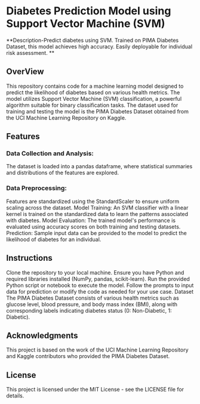 # Diabetes Prediction Model using Support Vector Machine (SVM)
**Description-Predict diabetes using SVM. Trained on PIMA Diabetes Dataset, this model achieves high accuracy. Easily deployable for individual risk assessment.
**
## OverView
This repository contains code for a machine learning model designed to predict the likelihood of diabetes based on various health metrics. The model utilizes Support Vector Machine (SVM) classification, a powerful algorithm suitable for binary classification tasks. The dataset used for training and testing the model is the PIMA Diabetes Dataset obtained from the UCI Machine Learning Repository on Kaggle.

## Features
### Data Collection and Analysis:
The dataset is loaded into a pandas dataframe, where statistical summaries and distributions of the features are explored.
### Data Preprocessing:
Features are standardized using the StandardScaler to ensure uniform scaling across the dataset.
Model Training: An SVM classifier with a linear kernel is trained on the standardized data to learn the patterns associated with diabetes.
Model Evaluation: The trained model's performance is evaluated using accuracy scores on both training and testing datasets.
Prediction: Sample input data can be provided to the model to predict the likelihood of diabetes for an individual.
## Instructions
Clone the repository to your local machine.
Ensure you have Python and required libraries installed (NumPy, pandas, scikit-learn).
Run the provided Python script or notebook to execute the model.
Follow the prompts to input data for prediction or modify the code as needed for your use case.
Dataset
The PIMA Diabetes Dataset consists of various health metrics such as glucose level, blood pressure, and body mass index (BMI), along with corresponding labels indicating diabetes status (0: Non-Diabetic, 1: Diabetic).

## Acknowledgments
This project is based on the work of the UCI Machine Learning Repository and Kaggle contributors who provided the PIMA Diabetes Dataset.

## License
This project is licensed under the MIT License - see the LICENSE file for details.
